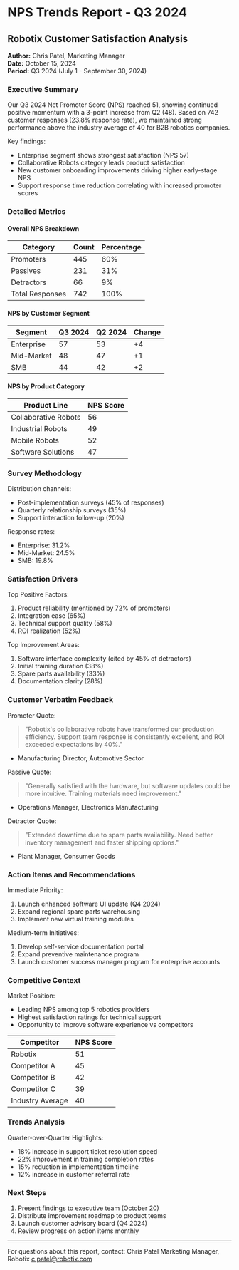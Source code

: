 # NPS Trends Report - Q3 2024
## Robotix Customer Satisfaction Analysis

**Author:** Chris Patel, Marketing Manager  
**Date:** October 15, 2024  
**Period:** Q3 2024 (July 1 - September 30, 2024)

### Executive Summary

Our Q3 2024 Net Promoter Score (NPS) reached 51, showing continued positive momentum with a 3-point increase from Q2 (48). Based on 742 customer responses (23.8% response rate), we maintained strong performance above the industry average of 40 for B2B robotics companies.

Key findings:
- Enterprise segment shows strongest satisfaction (NPS 57)
- Collaborative Robots category leads product satisfaction
- New customer onboarding improvements driving higher early-stage NPS
- Support response time reduction correlating with increased promoter scores

### Detailed Metrics

#### Overall NPS Breakdown
| Category | Count | Percentage |
|----------|--------|------------|
| Promoters | 445 | 60% |
| Passives | 231 | 31% |
| Detractors | 66 | 9% |
| Total Responses | 742 | 100% |

#### NPS by Customer Segment
| Segment | Q3 2024 | Q2 2024 | Change |
|---------|---------|---------|---------|
| Enterprise | 57 | 53 | +4 |
| Mid-Market | 48 | 47 | +1 |
| SMB | 44 | 42 | +2 |

#### NPS by Product Category
| Product Line | NPS Score |
|--------------|-----------|
| Collaborative Robots | 56 |
| Industrial Robots | 49 |
| Mobile Robots | 52 |
| Software Solutions | 47 |

### Survey Methodology

Distribution channels:
- Post-implementation surveys (45% of responses)
- Quarterly relationship surveys (35%)
- Support interaction follow-up (20%)

Response rates:
- Enterprise: 31.2%
- Mid-Market: 24.5%
- SMB: 19.8%

### Satisfaction Drivers

Top Positive Factors:
1. Product reliability (mentioned by 72% of promoters)
2. Integration ease (65%)
3. Technical support quality (58%)
4. ROI realization (52%)

Top Improvement Areas:
1. Software interface complexity (cited by 45% of detractors)
2. Initial training duration (38%)
3. Spare parts availability (33%)
4. Documentation clarity (28%)

### Customer Verbatim Feedback

Promoter Quote:
> "Robotix's collaborative robots have transformed our production efficiency. Support team response is consistently excellent, and ROI exceeded expectations by 40%."
- Manufacturing Director, Automotive Sector

Passive Quote:
> "Generally satisfied with the hardware, but software updates could be more intuitive. Training materials need improvement."
- Operations Manager, Electronics Manufacturing

Detractor Quote:
> "Extended downtime due to spare parts availability. Need better inventory management and faster shipping options."
- Plant Manager, Consumer Goods

### Action Items and Recommendations

Immediate Priority:
1. Launch enhanced software UI update (Q4 2024)
2. Expand regional spare parts warehousing
3. Implement new virtual training modules

Medium-term Initiatives:
1. Develop self-service documentation portal
2. Expand preventive maintenance program
3. Launch customer success manager program for enterprise accounts

### Competitive Context

Market Position:
- Leading NPS among top 5 robotics providers
- Highest satisfaction ratings for technical support
- Opportunity to improve software experience vs competitors

| Competitor | NPS Score |
|------------|-----------|
| Robotix | 51 |
| Competitor A | 45 |
| Competitor B | 42 |
| Competitor C | 39 |
| Industry Average | 40 |

### Trends Analysis

Quarter-over-Quarter Highlights:
- 18% increase in support ticket resolution speed
- 22% improvement in training completion rates
- 15% reduction in implementation timeline
- 12% increase in customer referral rate

### Next Steps

1. Present findings to executive team (October 20)
2. Distribute improvement roadmap to product teams
3. Launch customer advisory board (Q4 2024)
4. Review progress on action items monthly

---

For questions about this report, contact:
Chris Patel
Marketing Manager, Robotix
c.patel@robotix.com